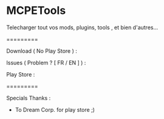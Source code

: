 MCPETools
=========

Telecharger tout vos mods, plugins, tools , et bien d'autres...

=========

Download ( No Play Store ) :

Issues ( Problem ? [ FR / EN ] ) :
 
Play Store :

=========

Specials Thanks :

- To Dream Corp. for play store ;)
